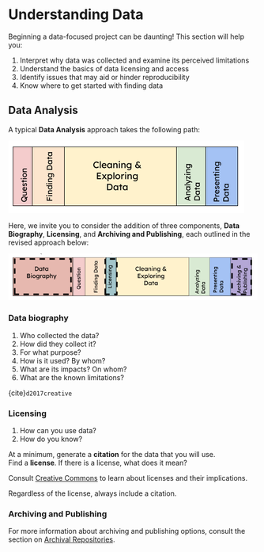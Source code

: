 # Understanding Data

Beginning a data-focused project can be daunting! This section will help you:<br>

1. Interpret why data was collected and examine its perceived limitations
2. Understand the basics of data licensing and access
3. Identify issues that may aid or hinder reproducibility 
4. Know where to get started with finding data

## Data Analysis

A typical **Data Analysis** approach takes the following path:

![Data Analysis](./images/data_analysis_1.png)

Here, we invite you to consider the addition of three components, **Data Biography**, **Licensing**, and **Archiving and Publishing**, each outlined in the revised approach below:

![Data Analysis Full](./images/data_analysis_2.png)

### Data biography

1. Who collected the data?
2. How did they collect it?
3. For what purpose?
4. How is it used? By whom?
5. What are its impacts? On whom?
6. What are the known limitations?

{cite}`d2017creative`

### Licensing

1. How can you use data?
2. How do you know?

At a minimum, generate a **citation** for the data that you will use. <br>
Find a **license**. If there is a license, what does it mean? <br>

Consult [Creative Commons](https://creativecommons.org/about/cclicenses/) to learn about licenses and their implications.<br>

Regardless of the license, always include a citation. <br>

### Archiving and Publishing

For more information about archiving and publishing options, consult the section on [Archival Repositories](https://eps-libraries-berkeley.github.io/volt/Data/What_is_a_repository.html).

